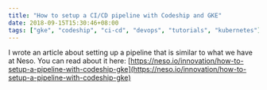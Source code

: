 ```yaml
---
title: "How to setup a CI/CD pipeline with Codeship and GKE"
date: 2018-09-15T15:30:46+08:00
tags: ["gke", "codeship", "ci-cd", "devops", "tutorials", "kubernetes"]
---
```


I wrote an article about setting up a pipeline that is similar to what we have at Neso. You can read about it here: [https://neso.io/innovation/how-to-setup-a-pipeline-with-codeship-gke](https://neso.io/innovation/how-to-setup-a-pipeline-with-codeship-gke)
